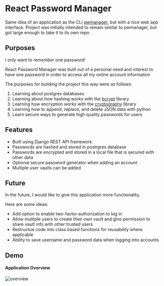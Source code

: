 # React Password Manager
Same idea of an application as the CLI [pwmanager](https://github.com/gmlesher/pwmanager), but with a nice web app interface. Project was initially intended to remain similar to pwmanager, but got large enough to take it to its own repo. 

## Purposes
I only want to remember one password!

React Password Manager was built out of a personal need and interest to have one password in order to access all my online account information

The purposes for building the project this way were as follows:
1. Learning about postgres databases
2. Learning about how hashing works with the [bcrypt](https://pypi.org/project/bcrypt/) library
3. Learning how encryption works with the [cryptography](https://pypi.org/project/cryptography/) library
4. Learning how to append, replace, and delete JSON data with python
5. Learn secure ways to generate high quality passwords for users

## Features
- Built using Django REST API framework
- Passwords are hashed and stored in postrgres database
- Passwords are encrypted and stored in a local file that is secured with other data
- Optional secure password generator when adding an account
- Multiple user vaults can be added

## Future
In the future, I would like to give this application more functionality. 

Here are some ideas:
- Add option to enable two-factor authorization to log in
- Allow mulitple users to create their own vault and give permission to share vault info with other trusted users
- Restructue code into class based functions for reusability where applicable
- Ability to save username and password data when logging into accounts

## Demo

#### Application Overview
![overview](https://user-images.githubusercontent.com/70789983/149445048-56271396-8191-4b47-92c0-9fddc502ee54.gif)
